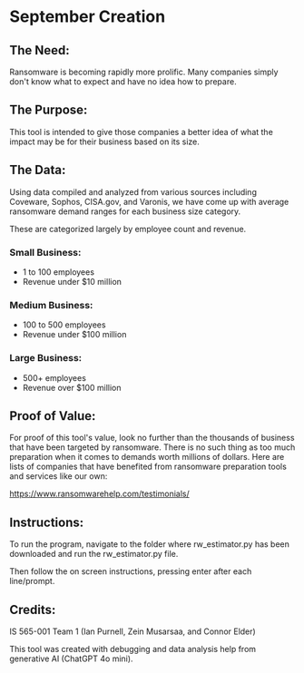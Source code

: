 # September Creation

## The Need:
Ransomware is becoming rapidly more prolific. Many companies simply don't know what to expect and have no idea how to prepare.

## The Purpose:
This tool is intended to give those companies a better idea of what the impact may be for their business based on its size.

## The Data:
Using data compiled and analyzed from various sources including Coveware, Sophos, CISA.gov, and Varonis, we have come up with average ransomware demand ranges for each business size category.

These are categorized largely by employee count and revenue.

### Small Business:
- 1 to 100 employees
- Revenue under $10 million

### Medium Business:
- 100 to 500 employees
- Revenue under $100 million

### Large Business:
- 500+ employees
- Revenue over $100 million

## Proof of Value:
For proof of this tool's value, look no further than the thousands of business that have been targeted by ransomware. There is no such thing as too much preparation when it comes to demands worth millions of dollars. Here are lists of companies that have benefited from ransomware preparation tools and services like our own:

https://www.ransomwarehelp.com/testimonials/

## Instructions:
To run the program, navigate to the folder where rw_estimator.py has been downloaded and run the rw_estimator.py file.

Then follow the on screen instructions, pressing enter after each line/prompt.

## Credits:
IS 565-001 Team 1 (Ian Purnell, Zein Musarsaa, and Connor Elder)

This tool was created with debugging and data analysis help from generative AI (ChatGPT 4o mini).
